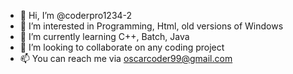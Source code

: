 - 👋 Hi, I’m @coderpro1234-2
- 👀 I’m interested in Programming, Html, old versions of Windows
- 🌱 I’m currently learning C++, Batch, Java
- 💞️ I’m looking to collaborate on any coding project
- 📫 You can reach me via oscarcoder99@gmail.com

<!---
coderpro1234-2/coderpro1234-2 is a ✨ special ✨ repository because its `README.md` (this file) appears on your GitHub profile.
You can click the Preview link to take a look at your changes.
--->
